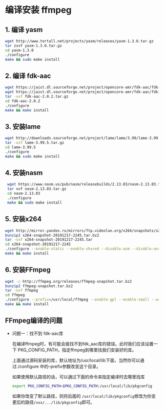 # 编译安装 ffmpeg

## 1. 编译 yasm
```bash
wget http://www.tortall.net/projects/yasm/releases/yasm-1.3.0.tar.gz
tar zxvf yasm-1.3.0.tar.gz
cd yasm-1.3.0
./configure
make && sudo make install
```

## 2. 编译 fdk-aac
```bash
wget https://jaist.dl.sourceforge.net/project/opencore-amr/fdk-aac/fdk-aac-2.0.2.tar.gz
wget https://jaist.dl.sourceforge.net/project/opencore-amr/fdk-aac/fdk-aac-0.1.6.tar.gz
tar -xvf fdk-aac-2.0.2.tar.gz
cd fdk-aac-2.0.2
./configure
make && make install
```
## 3. 安装lame
```bash
wget http://downloads.sourceforge.net/project/lame/lame/3.99/lame-3.99.5.tar.gz
tar -xzf lame-3.99.5.tar.gz
cd lame-3.99.5
./configure
make && sudo make install
```

## 4. 安装nasm
```bash
 wget https://www.nasm.us/pub/nasm/releasebuilds/2.13.03/nasm-2.13.03.tar.gz
 tar xvf nasm-2.13.03.tar.gz
 cd nasm-2.13.03
 ./configure
 make && sudo make install
```
## 5. 安装x264
```bash
wget http://mirror.yandex.ru/mirrors/ftp.videolan.org/x264/snapshots/x264-snapshot-20191217-2245.tar.bz2
bunzip2 x264-snapshot-20191217-2245.tar.bz2
tar -vxf x264-snapshot-20191217-2245.tar
cd x264-snapshot-20191217-2245
./configure --enable-static --enable-shared --disable-asm --disable-avs
make && make install
```


## 6. 安装FFmpeg

```bash
wget -c http://ffmpeg.org/releases/ffmpeg-snapshot.tar.bz2
bunzip2 ffmpeg-snapshot.tar.bz2
tar -xvf ffmpeg
cd ffmpeg
./configure --prefix=/usr/local/ffmpeg --enable-gpl --enable-small --arch=x86_64 --enable-nonfree --enable-libfdk-aac --enable-libx264 --enable-filter=delogo --enable-debug --disable-optimizations --enable-shared
make && make install
```

## FFmpeg编译的问题

- 问题一：找不到 fdk-aac库

  在编译ffmpeg时，有可能会报找不到fdk_aac库的错误。此时我们应该设置一下 PKG_CONFIG_PATH，指定ffmpeg到哪里找我们安装好的库。

  上面通过源码安装的库，默认地址为/usr/local/lib下面，当然你可以通过./configure 中的–prefix参数改变这个目录。

  如果使用默认路径的话，可以通过下面的命令来指定编译时去哪里找库

  ```bash
  export PKG_CONFIG_PATH=$PKG_CONFIG_PATH:/usr/local/lib/pkgconfig
  ```

  如果你改变了默认路径，则将后面的 `/usr/local/lib/pkgconfig`修改为你变更后的路径`/xxx/.../lib/pkgconfig`即可。

